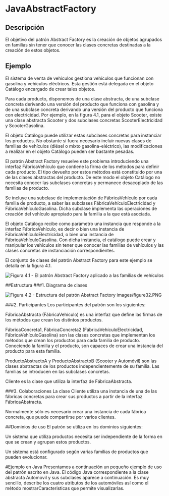 # JavaAbstractFactory
## Descripción
El objetivo del patrón Abstract Factory es la creación de objetos agrupados en familias sin tener que conocer las clases concretas destinadas a la creación de estos objetos.
## Ejemplo
El sistema de venta de vehículos gestiona vehículos que funcionan con gasolina y vehículos eléctricos. Esta gestión está delegada en el objeto Catálogo encargado de crear tales objetos.

Para cada producto, disponemos de una clase abstracta, de una subclase concreta derivando una versión del producto que funciona con gasolina y de una subclase concreta derivando una versión del producto que funciona con electricidad. Por ejemplo, en la figura 4.1, para el objeto Scooter, existe una clase abstracta Scooter y dos subclases concretas ScooterElectricidad y ScooterGasolina.

El objeto Catálogo puede utilizar estas subclases concretas para instanciar los productos. No obstante si fuera necesario incluir nuevas clases de familias de vehículos (diésel o mixto gasolina-eléctrico), las modificaciones a realizar en el objeto Catálogo pueden ser bastante pesadas.

El patrón Abstract Factory resuelve este problema introduciendo una interfaz FábricaVehículo que contiene la firma de los métodos para definir cada producto. El tipo devuelto por estos métodos está constituido por una de las clases abstractas del producto. De este modo el objeto Catálogo no necesita conocer las subclases concretas y permanece desacoplado de las familias de producto.

Se incluye una subclase de implementación de FábricaVehículo por cada familia de producto, a saber las subclases FábricaVehículoElectricidad y FábricaVehículoGasolina. Dicha subclase implementa las operaciones de creación del vehículo apropiado para la familia a la que está asociada.

El objeto Catálogo recibe como parámetro una instancia que responde a la interfaz FábricaVehículo, es decir o bien una instancia de FábricaVehículoElectricidad, o bien una instancia de FábricaVehículoGasolina. Con dicha instancia, el catálogo puede crear y manipular los vehículos sin tener que conocer las familias de vehículos y las clases concretas de instanciación correspondientes.

El conjunto de clases del patrón Abstract Factory para este ejemplo se detalla en la figura 4.1.

![Figura 4.1 - El patrón Abstract Factory aplicado a las familias de vehículos
 ](https://github.com/user0able/JavaAbstractFactory/blob/master/src/img/figure31.png)

##Estructura
###1. Diagrama de clases

![Figura 4.2 - Estructura del patrón Abstract Factory
 ](https://github.com/user0able/JavaAbstractFactory/blob/master/src/img/figure32.png)
images/figure32.PNG


###2. Participantes
Los participantes del patrón son los siguientes:

FábricaAbstracta (FábricaVehículo) es una interfaz que define las firmas de los métodos que crean los distintos productos.

FábricaConcreta1, FábricaConcreta2 (FábricaVehículoElectricidad, FábricaVehículoGasolina) son las clases concretas que implementan los métodos que crean los productos para cada familia de producto. Conociendo la familia y el producto, son capaces de crear una instancia del producto para esta familia.

ProductoAbstractoA y ProductoAbstractoB (Scooter y Automóvil) son las clases abstractas de los productos independientemente de su familia. Las familias se introducen en las subclases concretas.

Cliente es la clase que utiliza la interfaz de FábricaAbstracta.

###3. Colaboraciones
La clase Cliente utiliza una instancia de una de las fábricas concretas para crear sus productos a partir de la interfaz FábricaAbstracta.


Normalmente sólo es necesario crear una instancia de cada fábrica concreta, que puede compartirse por varios clientes.

##Dominios de uso
El patrón se utiliza en los dominios siguientes:

Un sistema que utiliza productos necesita ser independiente de la forma en que se crean y agrupan estos productos.

Un sistema está configurado según varias familias de productos que pueden evolucionar.

#Ejemplo en Java
Presentamos a continuación un pequeño ejemplo de uso del patrón escrito en Java. El código Java correspondiente a la clase abstracta Automovil y sus subclases aparece a continuación. Es muy sencillo, describe los cuatro atributos de los automóviles así como el método mostrarCaracteristicas que permite visualizarlas.
